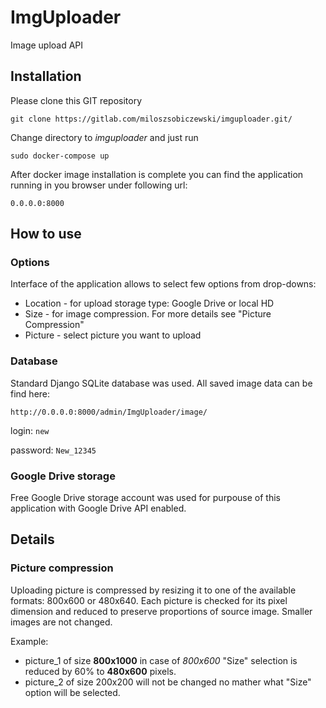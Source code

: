 # ImgUploader
Image upload API 
## Installation
Please clone this GIT repository
```buildoutcfg
git clone https://gitlab.com/miloszsobiczewski/imguploader.git/
```
Change directory to _imguploader_ and just run
```buildoutcfg
sudo docker-compose up
```
After docker image installation is complete you can find the application 
running in you browser under following url:
```buildoutcfg
0.0.0.0:8000
```
## How to use

### Options

Interface of the application allows to select few options from drop-downs:
* Location - for upload storage type: Google Drive or local HD
* Size - for image compression. For more details see "Picture Compression"
* Picture - select picture you want to upload

### Database

Standard Django SQLite database was used.
All saved image data can be find here:
```buildoutcfg
http://0.0.0.0:8000/admin/ImgUploader/image/
```
login: `new`

password: `New_12345`

### Google Drive storage

Free Google Drive storage account was used for purpouse of this application 
with
Google Drive API enabled.

## Details

### Picture compression
Uploading picture is compressed by resizing it to one of the available  
formats: 800x600 or 480x640. Each picture is checked for its pixel dimension
and reduced to preserve proportions of source image. Smaller images are not 
changed.

Example:
* picture_1 of size __800x1000__ in case of _800x600_ "Size" selection is reduced by 
60% to __480x600__ pixels.
* picture_2 of size 200x200 will not be changed no mather what "Size"
option will be selected.

